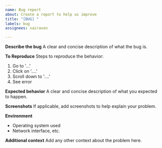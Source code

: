 ```yaml
---
name: Bug report
about: Create a report to help us improve
title: "[BUG] "
labels: bug
assignees: xairaven

---
```


**Describe the bug**
A clear and concise description of what the bug is.

**To Reproduce**
Steps to reproduce the behavior:
1. Go to '...'
2. Click on '....'
3. Scroll down to '....'
4. See error

**Expected behavior**
A clear and concise description of what you expected to happen.

**Screenshots**
If applicable, add screenshots to help explain your problem.

**Environment**
* Operating system used
* Network interface, etc.

**Additional context**
Add any other context about the problem here.
